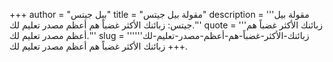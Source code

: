 +++
author = "بيل جيتس"
title = "مقولة بيل جيتس"
description = '''مقولة بيل جيتس: زبائنك الأكثر غضباً هم أعظم مصدر تعليم لك.'''
quote = '''زبائنك الأكثر غضباً هم أعظم مصدر تعليم لك.'''
slug = '''زبائنك-الأكثر-غضباً-هم-أعظم-مصدر-تعليم-لك'''
+++
زبائنك الأكثر غضباً هم أعظم مصدر تعليم لك.
